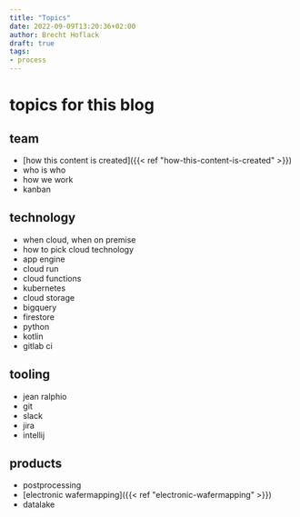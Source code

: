 ```yaml
---
title: "Topics"
date: 2022-09-09T13:20:36+02:00
author: Brecht Hoflack
draft: true
tags: 
- process
---
```


# topics for this blog

## team

- [how this content is created]({{< ref "how-this-content-is-created" >}})
- who is who
- how we work
- kanban

## technology

- when cloud,  when on premise
- how to pick cloud technology
- app engine
- cloud run
- cloud functions
- kubernetes
- cloud storage
- bigquery
- firestore
- python
- kotlin
- gitlab ci

## tooling

- jean ralphio
- git
- slack
- jira
- intellij

## products

- postprocessing
- [electronic wafermapping]({{< ref "electronic-wafermapping" >}})
- datalake